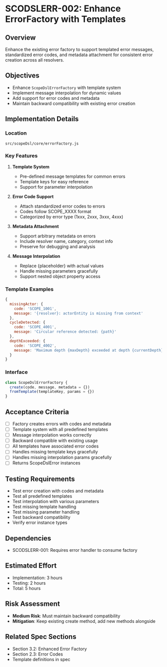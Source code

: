 # SCODSLERR-002: Enhance ErrorFactory with Templates

## Overview

Enhance the existing error factory to support templated error messages, standardized error codes, and metadata attachment for consistent error creation across all resolvers.

## Objectives

- Enhance `ScopeDslErrorFactory` with template system
- Implement message interpolation for dynamic values
- Add support for error codes and metadata
- Maintain backward compatibility with existing error creation

## Implementation Details

### Location

`src/scopeDsl/core/errorFactory.js`

### Key Features

1. **Template System**
   - Pre-defined message templates for common errors
   - Template keys for easy reference
   - Support for parameter interpolation

2. **Error Code Support**
   - Attach standardized error codes to errors
   - Codes follow SCOPE_XXXX format
   - Categorized by error type (1xxx, 2xxx, 3xxx, 4xxx)

3. **Metadata Attachment**
   - Support arbitrary metadata on errors
   - Include resolver name, category, context info
   - Preserve for debugging and analysis

4. **Message Interpolation**
   - Replace {placeholder} with actual values
   - Handle missing parameters gracefully
   - Support nested object property access

### Template Examples

```javascript
{
  missingActor: {
    code: 'SCOPE_1001',
    message: '{resolver}: actorEntity is missing from context'
  },
  cycleDetected: {
    code: 'SCOPE_4001',
    message: 'Circular reference detected: {path}'
  },
  depthExceeded: {
    code: 'SCOPE_4002',
    message: 'Maximum depth {maxDepth} exceeded at depth {currentDepth}'
  }
}
```

### Interface

```javascript
class ScopeDslErrorFactory {
  create(code, message, metadata = {})
  fromTemplate(templateKey, params = {})
}
```

## Acceptance Criteria

- [ ] Factory creates errors with codes and metadata
- [ ] Template system with all predefined templates
- [ ] Message interpolation works correctly
- [ ] Backward compatible with existing usage
- [ ] All templates have associated error codes
- [ ] Handles missing template keys gracefully
- [ ] Handles missing interpolation params gracefully
- [ ] Returns ScopeDslError instances

## Testing Requirements

- Test error creation with codes and metadata
- Test all predefined templates
- Test interpolation with various parameters
- Test missing template handling
- Test missing parameter handling
- Test backward compatibility
- Verify error instance types

## Dependencies

- SCODSLERR-001: Requires error handler to consume factory

## Estimated Effort

- Implementation: 3 hours
- Testing: 2 hours
- Total: 5 hours

## Risk Assessment

- **Medium Risk**: Must maintain backward compatibility
- **Mitigation**: Keep existing create method, add new methods alongside

## Related Spec Sections

- Section 3.2: Enhanced Error Factory
- Section 2.3: Error Codes
- Template definitions in spec
